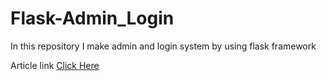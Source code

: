 # Flask-Admin_Login
In this repository I make admin and login system by using flask framework 

Article link
<a href="https://www.geeksforgeeks.org/how-to-integrate-flask-admin-and-flask-login/" >Click Here</a>
